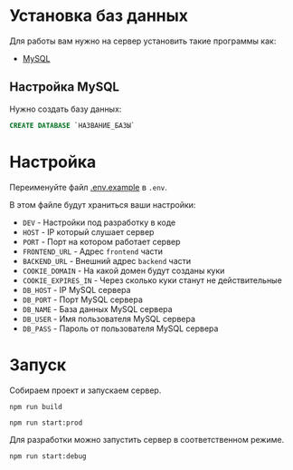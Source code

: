 # Установка баз данных

Для работы вам нужно на сервер установить такие программы как:

- [MySQL](https://www.mysql.com/)

## Настройка MySQL 

Нужно создать базу данных:
```sql
CREATE DATABASE `НАЗВАНИЕ_БАЗЫ`
```

# Настройка

Переименуйте файл [.env.example](https://github.com/AuroraTeam/EasyCabinet/blob/master/packages/backend/.env.example) в `.env`.  

В этом файле будут храниться ваши настройки:

- `DEV` - Настройки под разработку в коде
- `HOST` - IP который слушает сервер
- `PORT` - Порт на котором работает сервер
- `FRONTEND_URL` - Адрес `frontend` части
- `BACKEND_URL` - Внешний адрес `backend` части
- `COOKIE_DOMAIN` - На какой домен будут созданы куки
- `COOKIE_EXPIRES_IN` - Через сколько куки станут не действительные
- `DB_HOST` - IP MySQL сервера
- `DB_PORT` - Порт MySQL сервера
- `DB_NAME` - База данных MySQL сервера
- `DB_USER` - Имя пользователя MySQL сервера
- `DB_PASS` - Пароль от пользователя MySQL сервера

# Запуск 

Собираем проект и запускаем сервер.
```
npm run build

npm run start:prod
```

Для разработки можно запустить сервер в соответственном режиме.

```
npm run start:debug
```

